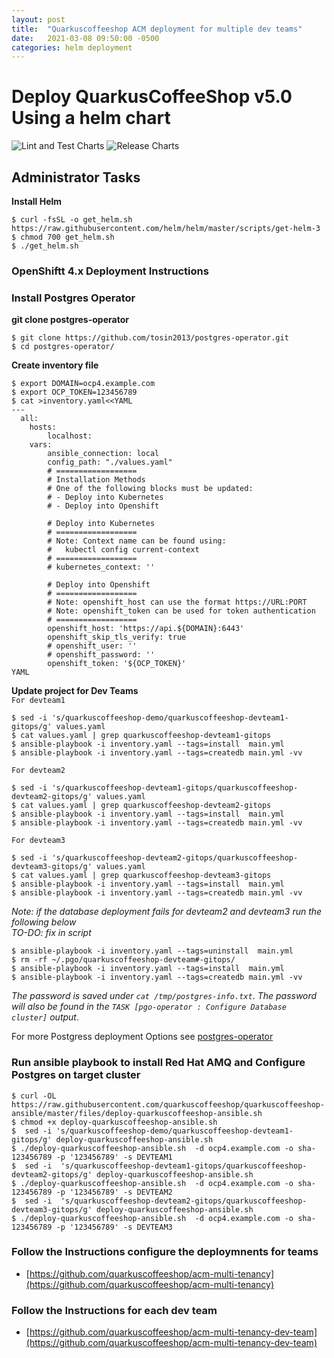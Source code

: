 ```yaml
---
layout: post
title:  "Quarkuscoffeeshop ACM deployment for multiple dev teams"
date:   2021-03-08 09:50:00 -0500
categories: helm deployment
---
```


# Deploy QuarkusCoffeeShop v5.0 Using a helm chart
![Lint and Test Charts](https://github.com/quarkuscoffeeshop/quarkuscoffeeshop-helm/workflows/Lint%20and%20Test%20Charts/badge.svg)
![Release Charts](https://github.com/quarkuscoffeeshop/quarkuscoffeeshop-helm/workflows/Release%20Charts/badge.svg)


## Administrator Tasks 
    
**Install Helm**

```
$ curl -fsSL -o get_helm.sh https://raw.githubusercontent.com/helm/helm/master/scripts/get-helm-3
$ chmod 700 get_helm.sh
$ ./get_helm.sh
```

### OpenShiftt 4.x  Deployment Instructions 


### Install Postgres Operator

**git clone postgres-operator**
```
$ git clone https://github.com/tosin2013/postgres-operator.git
$ cd postgres-operator/
```

**Create inventory file**
```
$ export DOMAIN=ocp4.example.com
$ export OCP_TOKEN=123456789
$ cat >inventory.yaml<<YAML
---
  all:
    hosts:
        localhost:
    vars:
        ansible_connection: local
        config_path: "./values.yaml"
        # ==================
        # Installation Methods
        # One of the following blocks must be updated:
        # - Deploy into Kubernetes
        # - Deploy into Openshift

        # Deploy into Kubernetes
        # ==================
        # Note: Context name can be found using:
        #   kubectl config current-context
        # ==================
        # kubernetes_context: ''

        # Deploy into Openshift
        # ==================
        # Note: openshift_host can use the format https://URL:PORT
        # Note: openshift_token can be used for token authentication
        # ==================
        openshift_host: 'https://api.${DOMAIN}:6443'
        openshift_skip_tls_verify: true
        # openshift_user: ''
        # openshift_password: ''
        openshift_token: '${OCP_TOKEN}'
YAML
```

**Update project for Dev Teams**  
`For devteam1`
```
$ sed -i 's/quarkuscoffeeshop-demo/quarkuscoffeeshop-devteam1-gitops/g' values.yaml
$ cat values.yaml | grep quarkuscoffeeshop-devteam1-gitops
$ ansible-playbook -i inventory.yaml --tags=install  main.yml
$ ansible-playbook -i inventory.yaml --tags=createdb main.yml -vv
```

`For devteam2`  
```
$ sed -i 's/quarkuscoffeeshop-devteam1-gitops/quarkuscoffeeshop-devteam2-gitops/g' values.yaml
$ cat values.yaml | grep quarkuscoffeeshop-devteam2-gitops
$ ansible-playbook -i inventory.yaml --tags=install  main.yml
$ ansible-playbook -i inventory.yaml --tags=createdb main.yml -vv
```

`For devteam3`
```
$ sed -i 's/quarkuscoffeeshop-devteam2-gitops/quarkuscoffeeshop-devteam3-gitops/g' values.yaml
$ cat values.yaml | grep quarkuscoffeeshop-devteam3-gitops
$ ansible-playbook -i inventory.yaml --tags=install  main.yml
$ ansible-playbook -i inventory.yaml --tags=createdb main.yml -vv
```

*Note: if the database deployment fails for devteam2 and devteam3 run the following below*  
*TO-DO: fix in script*  
```
$ ansible-playbook -i inventory.yaml --tags=uninstall  main.yml
$ rm -rf ~/.pgo/quarkuscoffeeshop-devteam#-gitops/
$ ansible-playbook -i inventory.yaml --tags=install  main.yml
$ ansible-playbook -i inventory.yaml --tags=createdb main.yml -vv
```

*The password is saved under `cat /tmp/postgres-info.txt`*. 
*The password will also be found in the `TASK [pgo-operator : Configure Database cluster]` output*. 

For more Postgress deployment Options see [postgres-operator](https://github.com/tosin2013/postgres-operator)


### Run ansible playbook to install Red Hat AMQ and Configure Postgres on target cluster
```
$ curl -OL https://raw.githubusercontent.com/quarkuscoffeeshop/quarkuscoffeeshop-ansible/master/files/deploy-quarkuscoffeeshop-ansible.sh
$ chmod +x deploy-quarkuscoffeeshop-ansible.sh
$  sed -i 's/quarkuscoffeeshop-demo/quarkuscoffeeshop-devteam1-gitops/g' deploy-quarkuscoffeeshop-ansible.sh
$ ./deploy-quarkuscoffeeshop-ansible.sh  -d ocp4.example.com -o sha-123456789 -p '123456789' -s DEVTEAM1
$  sed -i  's/quarkuscoffeeshop-devteam1-gitops/quarkuscoffeeshop-devteam2-gitops/g' deploy-quarkuscoffeeshop-ansible.sh
$ ./deploy-quarkuscoffeeshop-ansible.sh  -d ocp4.example.com -o sha-123456789 -p '123456789' -s DEVTEAM2
$  sed -i  's/quarkuscoffeeshop-devteam2-gitops/quarkuscoffeeshop-devteam3-gitops/g' deploy-quarkuscoffeeshop-ansible.sh
$ ./deploy-quarkuscoffeeshop-ansible.sh  -d ocp4.example.com -o sha-123456789 -p '123456789' -s DEVTEAM3
```

### Follow the Instructions configure the deploymnents for teams
* [https://github.com/quarkuscoffeeshop/acm-multi-tenancy](https://github.com/quarkuscoffeeshop/acm-multi-tenancy)

### Follow the Instructions for each dev team
* [https://github.com/quarkuscoffeeshop/acm-multi-tenancy-dev-team](https://github.com/quarkuscoffeeshop/acm-multi-tenancy-dev-team)
